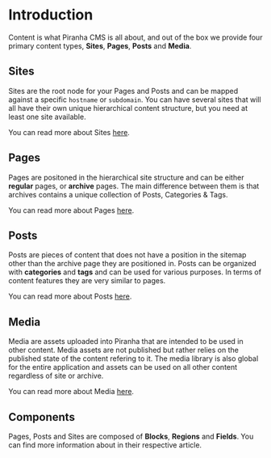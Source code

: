 # Introduction

Content is what Piranha CMS is all about, and out of the box we provide four primary content types, **Sites**, **Pages**, **Posts** and **Media**.

## Sites

Sites are the root node for your Pages and Posts and can be mapped against a specific `hostname` or `subdomain`. You can have several sites that will all have their own unique hierarchical content structure, but you need at least one site available.

You can read more about Sites [here](sites).

## Pages

Pages are positoned in the hierarchical site structure and can be either **regular** pages, or **archive** pages. The main difference between them is that archives contains a unique collection of Posts, Categories & Tags.

You can read more about Pages [here](pages).

## Posts

Posts are pieces of content that does not have a position in the sitemap other than the archive page they are positioned in. Posts can be organized with **categories** and **tags** and can be used for various purposes. In terms of content features they are very similar to pages.

You can read more about Posts [here](posts).

## Media

Media are assets uploaded into Piranha that are intended to be used in other content. Media assets are not published but rather relies on the published state of the content refering to it. The media library is also global for the entire application and assets can be used on all other content regardless of site or archive.

You can read more about Media [here](media).

## Components

Pages, Posts and Sites are composed of **Blocks**, **Regions** and **Fields**. You can find more information about in their respective article.